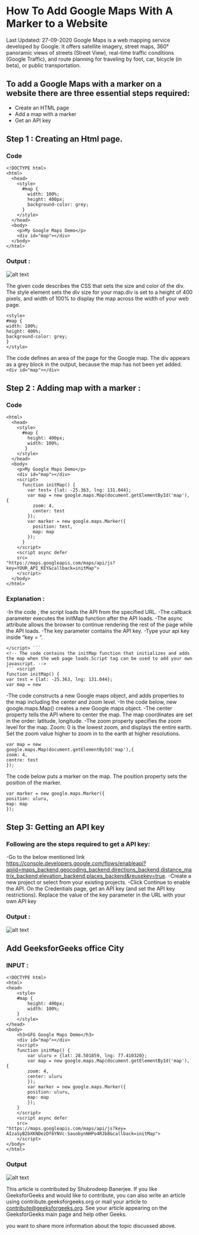 # How To Add Google Maps With A Marker to a Website
Last Updated: 27-09-2020
Google Maps is a web mapping service developed by Google. It offers satellite imagery, street maps, 360° panoramic views of streets (Street View), real-time traffic conditions (Google Traffic), and route planning for traveling by foot, car, bicycle (in beta), or public transportation.
## To add a Google Maps with a marker on a website there are three essential steps required:

- Create an HTML page
- Add a map with a marker
- Get an API key

## Step 1 : Creating an Html page.

### Code
```
<!DOCTYPE html> 
<html> 
  <head> 
    <style> 
      #map { 
        width: 100%; 
        height: 400px; 
        background-color: grey; 
      } 
    </style> 
  </head> 
  <body> 
    <p>My Google Maps Demo</p> 
    <div id="map"></div> 
  </body> 
</html> 
```
### Output :
![alt text](https://media.geeksforgeeks.org/wp-content/uploads/Screen-Shot-2017-11-07-at-2.32.27-PM.png)

The given code describes the CSS that sets the size and color of the div. The style element sets the div size for your map.div is set to a height of 400 pixels, and width of 100% to display the map across the width of your web page.

```
<style>
#map {
width: 100%;
height: 400%;
background-color: grey;
}
</style>
```
The code defines an area of the page for the Google map. The div appears as a grey block in the output, because the map has not been yet added.
``` <div id="map"></div> ```
## Step 2 : Adding map with a marker :
### Code 
``` <!DOCTYPE html> 
<html> 
  <head> 
    <style> 
      #map { 
        height: 400px; 
        width: 100%; 
       } 
    </style> 
  </head> 
  <body> 
    <p>My Google Maps Demo</p> 
    <div id="map"></div> 
    <script> 
      function initMap() { 
        var test= {lat: -25.363, lng: 131.044}; 
        var map = new google.maps.Map(document.getElementById('map'), { 
          zoom: 4, 
          center: test 
        }); 
        var marker = new google.maps.Marker({ 
          position: test, 
          map: map 
        }); 
      } 
    </script> 
    <script async defer 
    src= 
"https://maps.googleapis.com/maps/api/js?key=YOUR_API_KEY&callback=initMap"> 
    </script> 
  </body> 
</html> 
```
### Explanation :
-In the code , the script loads the API from the specified URL.
-The callback parameter executes the initMap function after the API loads.
-The async attribute allows the browser to continue rendering the rest of the page while the API loads.
-The key parameter contains the API key.
-Type your api key inside “key = “.
``` <script async defer scr="https://maps.googleapis.com/maps/api/js?key=YOUR_API_KEY &callback=initMap">
</script> ```
<!-- The code contains the initMap function that initializes and adds the map when the web page loads.Script tag can be used to add your own javascript. -->
``` <script
function initMap() {
var test = {lat: -25.363, lng: 131.044};
var map = new
```
-The code constructs a new Google maps object, and adds properties to the map including the center and zoom level.
-In the code below, new google.maps.Map() creates a new Google maps object.
-The center property tells the API where to center the map. The map coordinates are set in the order: latitude, longitude.
-The zoom property specifies the zoom level for the map. Zoom: 0 is the lowest zoom, and displays the entire earth. Set the zoom value higher to zoom in to the earth at higher resolutions.

``` var test = {lat: -25.363, lng:131.044};
var map = new
google.maps.Map(document.getElementById('map'),{
zoom: 4,
centre: test
}); 
```
The code below puts a marker on the map. The position property sets the position of the marker.
```
var marker = new google.maps.Marker({
position: uluru,
map: map
});
```
## Step 3: Getting an API key
### Following are the steps required to get a API key:

-Go to the below mentioned link
https://console.developers.google.com/flows/enableapi?apiid=maps_backend,geocoding_backend,directions_backend,distance_matrix_backend,elevation_backend,places_backend&reusekey=true.
-Create a new project or select from your existing projects.
-Click Continue to enable the API.
On the Credentials page, get an API key (and set the API key restrictions).
Replace the value of the key parameter in the URL with your own API key
### Output :
![alt text](https://media.geeksforgeeks.org/wp-content/uploads/Screen-Shot-2017-11-07-at-4.15.14-PM.png)

## Add GeeksforGeeks office City

### INPUT :
```
<!DOCTYPE html> 
<html> 
<head> 
	<style> 
	#map { 
		height: 400px; 
		width: 100%; 
	} 
	</style> 
</head> 
<body> 
	<h3>GFG Google Maps Demo</h3> 
	<div id="map"></div> 
	<script> 
	function initMap() { 
		var uluru = {lat: 28.501859, lng: 77.410320}; 
		var map = new google.maps.Map(document.getElementById('map'), { 
		zoom: 4, 
		center: uluru 
		}); 
		var marker = new google.maps.Marker({ 
		position: uluru, 
		map: map 
		}); 
	} 
	</script> 
	<script async defer 
	src= 
"https://maps.googleapis.com/maps/api/js?key= 
AIzaSyB2bXKNDezDf6YNVc-SauobynNHPo4RJb8&callback=initMap"> 
	</script> 
</body> 
</html> 
```
### Output
![alt text](https://media.geeksforgeeks.org/wp-content/uploads/Screen-Shot-2017-11-08-at-3.07.50-PM.png)

This article is contributed by Shubrodeep Banerjee. If you like GeeksforGeeks and would like to contribute, you can also write an article using contribute.geeksforgeeks.org or mail your article to contribute@geeksforgeeks.org. See your article appearing on the GeeksforGeeks main page and help other Geeks.

you want to share more information about the topic discussed above.

